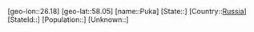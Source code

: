 ﻿---
location: [58.05,26.18]
type: City
tags:
- geo/City


SpocWebEntityId: 33546
isDeleted: false
confidential: public

---
[geo-lon::26.18]
[geo-lat::58.05]
[name::Puka]
[State::]
[Country::[Russia](geo/Continent/Europe/Russia.md)]
[StateId::]
[Population::]
[Unknown::]

